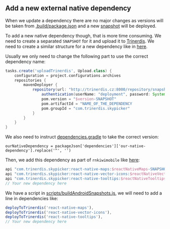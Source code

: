 ## Add a new external native dependency

When we update a dependency there are no major changes as versions will be taken from [.build/package.json](../../.build/package.json) and a new [snapshot](http://trinerdis.cz:8000/repository/snapshots/com/trinerdis/skypicker/) will be deployed.

To add a new native dependency though, that is more time consuming. We need to create a separated `SNAPSHOT` for it and upload it to [Trinerdis](http://trinerdis.cz:8000/repository/snapshots/). We need to create a similar structure for a new dependency like in [here](../../RNAndroidPlayground/react-native-tooltips).

Usually we only need to change the following part to use the correct dependency name:

```gradle
tasks.create('uploadTrinerdis', Upload.class) {
    configuration = project.configurations.archives
    repositories {
        mavenDeployer {
            repository(url: "http://trinerdis.cz:8000/repository/snapshots/") {
                authentication(userName: "deployment", password: System.getenv("ANDROID_DEPLOYMENT_PASSWORD"))
                pom.version = "$version-SNAPSHOT"
                pom.artifactId = "NAME_OF_THE_DEPENDENCY
                pom.groupId = "com.trinerdis.skypicker"
            }
        }
    }
}
```

We also need to instruct [dependencies.gradle](../../RNAndroidPlayground/dependencies.gradle) to take the correct version:

```
ourNativeDependency = packageJson['dependencies']['our-native-dependency'].replace('^', '')
```

Then, we add this dependency as part of `rnkiwimobile` like [here](rnkiwimobile/build.gradle#L48-L50):

```gradle
api "com.trinerdis.skypicker:react-native-maps:$reactNativeMaps-SNAPSHOT"
api "com.trinerdis.skypicker:react-native-vector-icons:$reactNativeVectorIcons-SNAPSHOT"
api "com.trinerdis.skypicker:react-native-tooltips:$reactNativeTooltips-SNAPSHOT"
// Your new dependency here
```

We have a script in [scripts/buildAndroidSnapshots.js](../../scripts/buildAndroidSnapshots.js), we will need to add a line in dependencies like:

```js
deployToTrinerdis('react-native-maps'),
deployToTrinerdis('react-native-vector-icons'),
deployToTrinerdis('react-native-tooltips'),
// Your new dependency here
```
